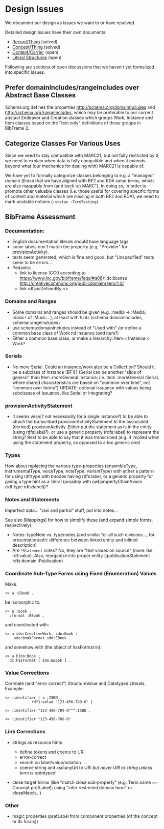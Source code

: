 # Design Issues

We document our design as issues we want to or have resolved.

Detailed design issues have their own documents.

* [Record/Thing](https://github.com/libris/definitions/tree/0.5.0/source/doc/issues/record-thing) (solved)
* [Concept/Thing](https://github.com/libris/definitions/tree/0.5.0/source/doc/issues/concept-thing) (solved)
* [Content/Carrier](https://github.com/libris/definitions/tree/0.5.0/source/doc/issues/content-carrier) (open)
* [Literal Structures](https://github.com/libris/definitions/tree/0.5.0/source/doc/issues/literal-structures) (open)

Following are sections of open discussions that we haven't yet formalized into specific issues.

## Prefer domainIncludes/rangeIncludes over Abstract Base Classes

Schema.org defines the properties http://schema.org/domainIncludes and http://schema.org/rangeIncludes, which may be preferable to our current abstact Endeavor and Creation classes which groups Work, Instance and Item classes based on the "text only" definitions of these groups in BibFrame 2.

## Categorize Classes For Various Uses

Since we need to stay compatible with MARC21, but not fully restricted by it, we need to explain when data is fully compatible and when it extends beyond what (our mechanics for dealing with) MARC21 is capable of.

We have yet to formally categorize classes belonging to e.g. a "managed" domain (those that we have aligned with BF2 and RDA value terms, which are also mappable from (and back to) MARC"). In doing so, in order to promote other valuable classes (i.e. those useful for covering specific forms of content and material which are missing in both BF2 and RDA), we need to mark unstable notions (`:status :TermTesting`).

## BibFrame Assessment

### Documentation:
- English documentation literals should have language tags
- some labels don't match the property (e.g. "Provider" for provisionActivity).
- texts seem generated, which is fine and good, but "Unspecified" texts seem to be errors...
- Pedantic:
    - link to license (CC0 according to <https://www.loc.gov/bibframe/faqs/#q08>):
      dc:license <http://creativecommons.org/publicdomain/zero/1.0/>
    - link <term> rdfs:isDefinedBy <>

### Domains and Ranges
- Some domains and ranges should be given (e.g. :media -> :Media; music`*` of :Music...), at least with *hints* (schema:domainIncludes, schema:rangeIncludes)
- use schema:domainIncludes instead of "Used with" (or define a common base class of Work nd Instance (and Item?)
- Either a common base class, or make a hierarchy: Item < Instance < Work?

### Serials
- No more Serial. Could an instance/work also be a Collection? Should it be a subclass of Instance (BF1)? (Serial can be another "slice of general" than Item :moreGeneral Instance; i.e. Item :moreGeneral :Serial, where shared characteristics are based on "common over time", not "common over forms")
  UPDATE: optional issuance with values being subclasses of Issuance, like Serial or Integrating?

### provisionActivityStatement
- It seems wise(? not necessarily for a single instance?) to be able to attach the transcribed provisionActivityStatement to the associated (derived) provisionActivity. Either put the statement as is in the entity (using rdfs:label?), or use a generic property (rdfs:label) to represent the string? Best to be able to say that it was transcribed (e.g. if implied when using the statement property, as opposed to a too generic one)

### Types
How about replacing the various type-properties (ensembleType, instrumentalType, voiceType, noteType, variantType) with either a pattern for using rdf:type with bnodes having rdfs:label, or a generic property for giving a type hint as a literal (possibly with owl:propertyChainAxiom (rdf:type rdfs:label))?

### Notes and Statements

Imperfect data... "raw and partial" stuff, put into notes...

See also [Mappings] for how to simplify these (and expand simple forms, respectively).


* Notes: typeNote vs. type/notes (and similar for all such divisions...; for presentation/edit: difference between linked entity and inlined description)
* Are `*Statement` notes? No, they are "text values on source" (more like rdf:value). Also, reorganize into proper entity (:publicationStatement rdfs:domain :Publication)

### Coordinate Sub-Type Forms using Fixed (Enumeration) Values

Make:

    <> a :EBook .
  
be isomorphic to:

    <> a :Book ;
      :format :EBook .

and coordinated with:

    <> a sdo:CreativeWork, sdo:Book ;
        sdo:bookFormat sdo:EBook .

and somehow with (the object of hasFormat in):

    <> a bibo:Book ;
      dc:hasFormat [ sdo:EBook ] .

### Value Corrections

Correlate (and "error correct") StructureValue and Datatyped Literals. Example:

    <> :identifier [ a :ISBN ;
                rdf1:value "123-456-789-0" ] .

    <> :identifier "123-456-789-0"^^:ISBN .

    <> :identifier "123-456-789-0" .

### Link Corrections

- strings as resource hints
    - define tokens and coerce to URI
    - error-correct
    - search on label/value/notation ...
    - coerce string and xsd:anyUri to URI *but never URI to string unless term is datatyped*

- close target forms (like "match close sub-property" (e.g. Term.name =~ Concept.prefLabel); using "infer restricted domain form" or closeMatch...)

### Other

- magic properties (prefLabel from component properties (of the concept or its focus))
